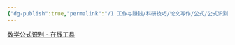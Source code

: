 ```yaml
---
{"dg-publish":true,"permalink":"/1 工作与赚钱/科研技巧/论文写作/公式/公式识别网站【公式识别】/","title":"公式识别网站【公式识别】"}
---
```



[数学公式识别 - 在线工具](https://tool.lu/latexocr/?t=1689066615)